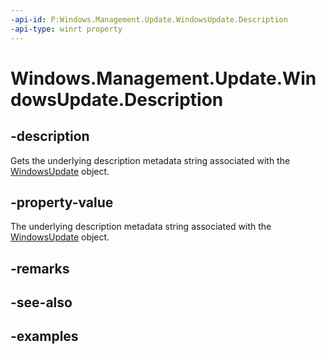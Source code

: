 ```yaml
---
-api-id: P:Windows.Management.Update.WindowsUpdate.Description
-api-type: winrt property
---
```


# Windows.Management.Update.WindowsUpdate.Description

<!--
public string Description { get; }
-->


## -description

Gets the underlying description metadata string associated with the [WindowsUpdate](./windowsupdate.md) object.

## -property-value

The underlying description metadata string associated with the [WindowsUpdate](./windowsupdate.md) object.

## -remarks

## -see-also

## -examples
